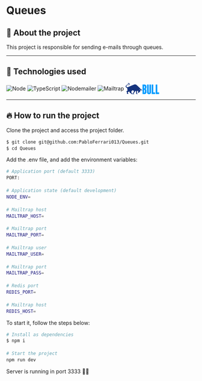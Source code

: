 # Queues

## 🤔 About the project
This project is responsible for sending e-mails through queues.

---

## 🧪 Technologies used
<div style="display: inline_block">
  <img align="center" alt="Node" height="30" width="40" src="https://cdn.jsdelivr.net/gh/devicons/devicon/icons/nodejs/nodejs-original.svg"> 
  <img align="center" alt="TypeScript" height="30" width="40" src="https://cdn.jsdelivr.net/gh/devicons/devicon/icons/typescript/typescript-original.svg">
  <img align="center" alt="Nodemailer" height="30" width="40" src="https://repository-images.githubusercontent.com/1272424/d1995000-0ab7-11ea-8ed3-04a082c36b0d">
  <img align="center" alt="Mailtrap" height="30" src="https://images.g2crowd.com/uploads/product/image/social_landscape/social_landscape_35640922eaef7403f9b9615ecc45b403/mailtrap.png">
  <img align="center" alt="Bull" height="30" src="https://raw.githubusercontent.com/OptimalBits/bull/HEAD/support/logo@2x.png">
</div>

---


## 🔥 How to run the project
Clone the project and access the project folder.
```bash
$ git clone git@github.com:PabloFerrari013/Queues.git
$ cd Queues
```
Add the .env file, and add the environment variables:
```bash
# Application port (default 3333)
PORT: 

# Application state (default development)
NODE_ENV=

# Mailtrap host
MAILTRAP_HOST=

# Mailtrap port
MAILTRAP_PORT=

# Mailtrap user
MAILTRAP_USER=

# Mailtrap port
MAILTRAP_PASS=
  
# Redis port 
REDIS_PORT=

# Mailtrap host
REDIS_HOST=
```

To start it, follow the steps below:
```bash
# Install as dependencies
$ npm i 

# Start the project
npm run dev
```
Server is running in port 3333 🚀🔥
